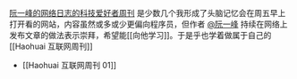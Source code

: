 
[阮一峰的网络日志的科技爱好者周刊](https://www.ruanyifeng.com/blog/) 是少数几个我形成了头脑记忆会在周五早上打开看的网站，内容虽然或多或少更偏向程序员，但作者 [@阮一峰](https://weibo.com/ruanyf) 持续在网络上发布文章的做法表示崇拜，希望能[[向他学习]]。于是乎也学着做属于自己的 [[Haohuai 互联网周刊]]

- [[Haohuai 互联网周刊 01]]